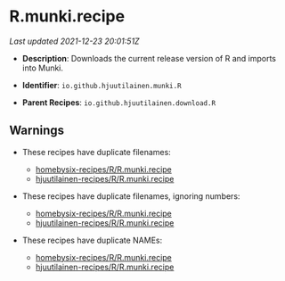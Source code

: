 # R.munki.recipe

_Last updated 2021-12-23 20:01:51Z_

- **Description**: Downloads the current release version of R and imports into Munki.

- **Identifier**: `io.github.hjuutilainen.munki.R`

- **Parent Recipes**: `io.github.hjuutilainen.download.R`


## Warnings

- These recipes have duplicate filenames:
    - [homebysix-recipes/R/R.munki.recipe](/autopkg-dupe-tracker/homebysix-recipes/R/R.munki.recipe)
    - [hjuutilainen-recipes/R/R.munki.recipe](/autopkg-dupe-tracker/hjuutilainen-recipes/R/R.munki.recipe)

- These recipes have duplicate filenames, ignoring numbers:
    - [homebysix-recipes/R/R.munki.recipe](/autopkg-dupe-tracker/homebysix-recipes/R/R.munki.recipe)
    - [hjuutilainen-recipes/R/R.munki.recipe](/autopkg-dupe-tracker/hjuutilainen-recipes/R/R.munki.recipe)

- These recipes have duplicate NAMEs:
    - [homebysix-recipes/R/R.munki.recipe](/autopkg-dupe-tracker/homebysix-recipes/R/R.munki.recipe)
    - [hjuutilainen-recipes/R/R.munki.recipe](/autopkg-dupe-tracker/hjuutilainen-recipes/R/R.munki.recipe)